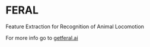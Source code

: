 # FERAL 

Feature Extraction for Recognition of Animal Locomotion

For more info go to [getferal.ai](https://getferal.ai)